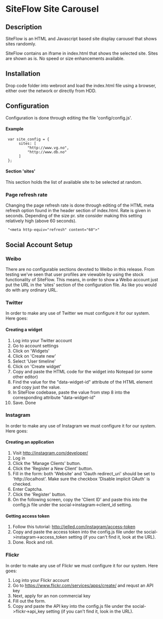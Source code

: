 # SiteFlow Site Carousel #

## Description ##
SiteFlow is an HTML and Javascript based site display carousel that shows sites
randomly.

SiteFlow contains an iframe in index.html that shows the selected site. Sites are
shown as is. No speed or size enhancements available.

## Installation ##
Drop code folder into webroot and load the index.html file using a browser, either over the
network or directly from HDD.

## Configuration ##
Configuration is done through editing the file 'config/config.js'.

#### Example ####

     var site_config = {
          sites: [
              "http://www.vg.no",
              "http://www.db.no"
          ]
     };

#### Section 'sites' ####
This section holds the list of available site to be selected at
random.

### Page refresh rate ###

Changing the page refresh rate is done through editing of the
HTML meta refresh option found in the header section of index.html.
Rate is given in seconds. Depending of the size pr. site consider
making this setting relatively high (above 60 seconds).

     "<meta http-equiv="refresh" content="60">"


## Social Account Setup ##

### Weibo ###
There are no configurable sections devoted to Weibo in this release. From testing we've seen that user profiles
are viewable by using the stock functionality of SiteFlow. This means, in order to show a Weibo account just put
the URL in the 'sites' section of the configuration file. As like you would do with any ordinary URL.

### Twitter ###

In order to make any use of Twitter we must configure it for our system. Here goes:

#### Creating a widget ####
1. Log into your Twitter account
2. Go to account settings
3. Click on 'Widgets'
4. Click on 'Create new'
5. Select 'User timeline'
6. Click on 'Create widget'
7. Copy and paste the HTML code for the widget into Notepad (or some other editor)
8. Find the value for the "data-widget-id" attribute of the <a> HTML element and copy just the value.
9. In SiteFlow codebase, paste the value from step 8 into the corresponding attribute "data-widget-id"
10. Save. Done

### Instagram ###

In order to make any use of Instagram we must configure it for our system. Here goes:

#### Creating an application ####
1. Visit http://instagram.com/developer/
2. Log in
3. Click the 'Manage Clients' button.
4. Click the 'Register a New Client' button.
5. Fill in the form: both 'Website' and 'Oauth redirect_uri' should be set to 'http://localhost'. Make sure the checkbox 'Disable implicit OAuth' is checked.
6. Enter Captcha.
7. Click the 'Register' button.
8. On the following screen, copy the 'Client ID' and paste this into the config.js file under the social->instagram->client_id setting.

#### Getting access token ####

1. Follow this tutorial: http://jelled.com/instagram/access-token
2. Copy and paste the access token into the config.js file under the social->instagram->access_token setting (if you can't find it, look at the URL).
3. Done. Rock and roll.

### Flickr ###

In order to make any use of Flickr we must configure it for our system. Here goes:

1. Log into your Flickr account
2. Go to https://www.flickr.com/services/apps/create/ and requst an API key
3. Next, apply for an non commercial key
4. Fill out the form.
5. Copy and paste the API key into the config.js file under the social->flickr->api_key setting (if you can't find it, look in the URL).


